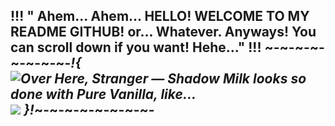 !!! " Ahem... Ahem... HELLO! WELCOME TO MY README  GITHUB! or... Whatever. Anyways! You can scroll down if you want! Hehe..." !!!
~-~-~-~-~-~-~-~-*!{ <img src="https://64.media.tumblr.com/7b77459cdcaf08fa9050036a8c6e5e61/633daf01fdec672e-67/s500x750/e869fd307997ed27a417dafebbcab9d0b228a725.png" alt="Over Here, Stranger — Shadow Milk looks so done with Pure Vanilla, like..."/>![](https://github.com/user-attachments/b33a1edb-aef2-407e-8144-a0ee5de89601) }!*~-~-~-~-~-~-~-~-
-
